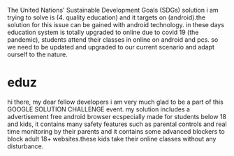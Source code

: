 The United Nations' Sustainable Development Goals (SDGs) solution i am trying to solve is (4. quality education) and it targets on (android).the solution for this issue can be gained with android technology. in these days education system is totally upgraded to online due to covid 19 (the pandemic), students attend their classes in online on android and pcs. so we need to be updated and upgraded to our current scenario and adapt ourself to the nature.
# eduz
hi there, my dear fellow developers i am very much glad to be a part of this GOOGLE SOLUTION CHALLENGE event.
my solution includes a advertisement free android browser ecspecially made for students below 18 and kids, it contains many safety features such as parental controls and real time monitoring by their parents and it contains some advanced blockers to block adult 18+ websites.these kids take their online classes without any disturbance.
